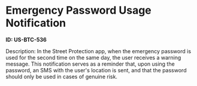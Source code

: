 # Emergency Password Usage Notification

**ID: US-BTC-536**

Description: In the Street Protection app, when the emergency password is used for the second time on the same day, the user receives a warning message. This notification serves as a reminder that, upon using the password, an SMS with the user's location is sent, and that the password should only be used in cases of genuine risk.